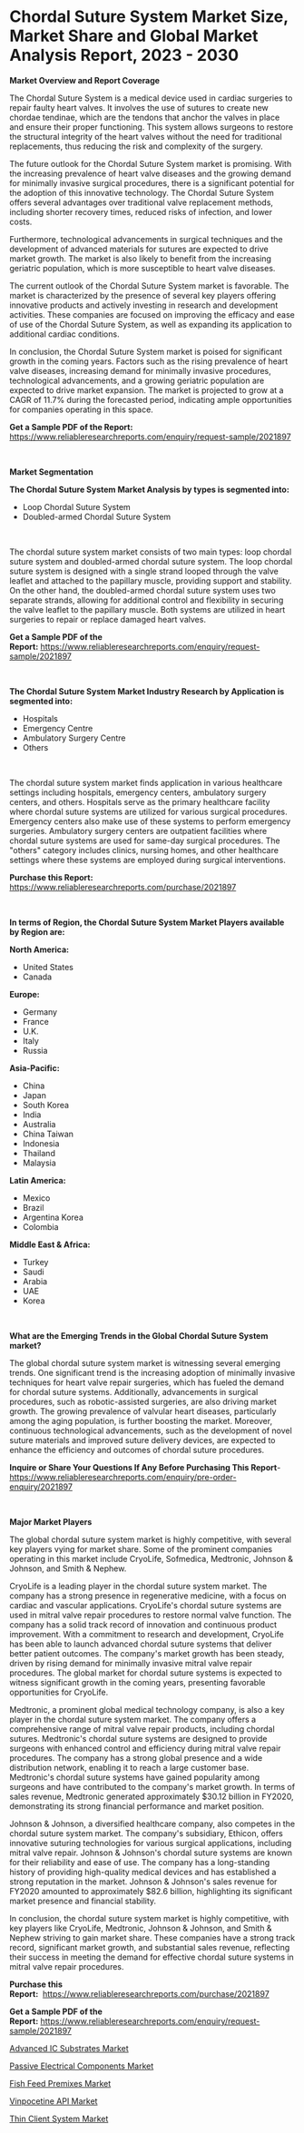 <p><h1>Chordal Suture System Market Size, Market Share and Global Market Analysis Report, 2023 - 2030</h1></p><p><strong>Market Overview and Report Coverage</strong></p>
<p><p>The Chordal Suture System is a medical device used in cardiac surgeries to repair faulty heart valves. It involves the use of sutures to create new chordae tendinae, which are the tendons that anchor the valves in place and ensure their proper functioning. This system allows surgeons to restore the structural integrity of the heart valves without the need for traditional replacements, thus reducing the risk and complexity of the surgery.</p><p>The future outlook for the Chordal Suture System market is promising. With the increasing prevalence of heart valve diseases and the growing demand for minimally invasive surgical procedures, there is a significant potential for the adoption of this innovative technology. The Chordal Suture System offers several advantages over traditional valve replacement methods, including shorter recovery times, reduced risks of infection, and lower costs.</p><p>Furthermore, technological advancements in surgical techniques and the development of advanced materials for sutures are expected to drive market growth. The market is also likely to benefit from the increasing geriatric population, which is more susceptible to heart valve diseases.</p><p>The current outlook of the Chordal Suture System market is favorable. The market is characterized by the presence of several key players offering innovative products and actively investing in research and development activities. These companies are focused on improving the efficacy and ease of use of the Chordal Suture System, as well as expanding its application to additional cardiac conditions.</p><p>In conclusion, the Chordal Suture System market is poised for significant growth in the coming years. Factors such as the rising prevalence of heart valve diseases, increasing demand for minimally invasive procedures, technological advancements, and a growing geriatric population are expected to drive market expansion. The market is projected to grow at a CAGR of 11.7% during the forecasted period, indicating ample opportunities for companies operating in this space.</p></p>
<p><strong>Get a Sample PDF of the Report:</strong> <a href="https://www.reliableresearchreports.com/enquiry/request-sample/2021897">https://www.reliableresearchreports.com/enquiry/request-sample/2021897</a></p>
<p>&nbsp;</p>
<p><strong>Market Segmentation</strong></p>
<p><strong>The Chordal Suture System Market Analysis by types is segmented into:</strong></p>
<p><ul><li>Loop Chordal Suture System</li><li>Doubled-armed Chordal Suture System</li></ul></p>
<p>&nbsp;</p>
<p><p>The chordal suture system market consists of two main types: loop chordal suture system and doubled-armed chordal suture system. The loop chordal suture system is designed with a single strand looped through the valve leaflet and attached to the papillary muscle, providing support and stability. On the other hand, the doubled-armed chordal suture system uses two separate strands, allowing for additional control and flexibility in securing the valve leaflet to the papillary muscle. Both systems are utilized in heart surgeries to repair or replace damaged heart valves.</p></p>
<p><strong>Get a Sample PDF of the Report:</strong>&nbsp;<a href="https://www.reliableresearchreports.com/enquiry/request-sample/2021897">https://www.reliableresearchreports.com/enquiry/request-sample/2021897</a></p>
<p>&nbsp;</p>
<p><strong>The Chordal Suture System Market Industry Research by Application is segmented into:</strong></p>
<p><ul><li>Hospitals</li><li>Emergency Centre</li><li>Ambulatory Surgery Centre</li><li>Others</li></ul></p>
<p>&nbsp;</p>
<p><p>The chordal suture system market finds application in various healthcare settings including hospitals, emergency centers, ambulatory surgery centers, and others. Hospitals serve as the primary healthcare facility where chordal suture systems are utilized for various surgical procedures. Emergency centers also make use of these systems to perform emergency surgeries. Ambulatory surgery centers are outpatient facilities where chordal suture systems are used for same-day surgical procedures. The "others" category includes clinics, nursing homes, and other healthcare settings where these systems are employed during surgical interventions.</p></p>
<p><strong>Purchase this Report:</strong>&nbsp; <a href="https://www.reliableresearchreports.com/purchase/2021897">https://www.reliableresearchreports.com/purchase/2021897</a></p>
<p>&nbsp;</p>
<p><strong>In terms of Region, the Chordal Suture System Market Players available by Region are:</strong></p>
<p>
    <p> <strong> North America: </strong>
        <ul>
            <li>United States</li>
            <li>Canada</li>
        </ul>
        </p> 
    <p> <strong> Europe: </strong>
        <ul>
            <li>Germany</li>
            <li>France</li>
            <li>U.K.</li>
            <li>Italy</li>
            <li>Russia</li>
        </ul>
        </p> 
    <p> <strong> Asia-Pacific: </strong>
        <ul>
            <li>China</li>
            <li>Japan</li>
            <li>South Korea</li>
            <li>India</li>
            <li>Australia</li>
            <li>China Taiwan</li>
            <li>Indonesia</li>
            <li>Thailand</li>
            <li>Malaysia</li>
        </ul>
        </p> 
    <p> <strong> Latin America: </strong>
        <ul>
            <li>Mexico</li>
            <li>Brazil</li>
            <li>Argentina Korea</li>
            <li>Colombia</li>
        </ul>
        </p> 
    <p> <strong> Middle East & Africa: </strong>
        <ul>
            <li>Turkey</li>
            <li>Saudi</li>
            <li>Arabia</li>
            <li>UAE</li>
            <li>Korea</li>
        </ul>
    </p>
    </p>
<p>&nbsp;</p>
<p><strong>What are the Emerging Trends in the Global Chordal Suture System market?</strong></p>
<p><p>The global chordal suture system market is witnessing several emerging trends. One significant trend is the increasing adoption of minimally invasive techniques for heart valve repair surgeries, which has fueled the demand for chordal suture systems. Additionally, advancements in surgical procedures, such as robotic-assisted surgeries, are also driving market growth. The growing prevalence of valvular heart diseases, particularly among the aging population, is further boosting the market. Moreover, continuous technological advancements, such as the development of novel suture materials and improved suture delivery devices, are expected to enhance the efficiency and outcomes of chordal suture procedures.</p></p>
<p><strong>Inquire or Share Your Questions If Any Before Purchasing This Report</strong>- <a href="https://www.reliableresearchreports.com/enquiry/pre-order-enquiry/2021897">https://www.reliableresearchreports.com/enquiry/pre-order-enquiry/2021897</a></p>
<p>&nbsp;</p>
<p><strong>Major Market Players</strong></p>
<p><p>The global chordal suture system market is highly competitive, with several key players vying for market share. Some of the prominent companies operating in this market include CryoLife, Sofmedica, Medtronic, Johnson & Johnson, and Smith & Nephew.</p><p>CryoLife is a leading player in the chordal suture system market. The company has a strong presence in regenerative medicine, with a focus on cardiac and vascular applications. CryoLife's chordal suture systems are used in mitral valve repair procedures to restore normal valve function. The company has a solid track record of innovation and continuous product improvement. With a commitment to research and development, CryoLife has been able to launch advanced chordal suture systems that deliver better patient outcomes. The company's market growth has been steady, driven by rising demand for minimally invasive mitral valve repair procedures. The global market for chordal suture systems is expected to witness significant growth in the coming years, presenting favorable opportunities for CryoLife.</p><p>Medtronic, a prominent global medical technology company, is also a key player in the chordal suture system market. The company offers a comprehensive range of mitral valve repair products, including chordal sutures. Medtronic's chordal suture systems are designed to provide surgeons with enhanced control and efficiency during mitral valve repair procedures. The company has a strong global presence and a wide distribution network, enabling it to reach a large customer base. Medtronic's chordal suture systems have gained popularity among surgeons and have contributed to the company's market growth. In terms of sales revenue, Medtronic generated approximately $30.12 billion in FY2020, demonstrating its strong financial performance and market position.</p><p>Johnson & Johnson, a diversified healthcare company, also competes in the chordal suture system market. The company's subsidiary, Ethicon, offers innovative suturing technologies for various surgical applications, including mitral valve repair. Johnson & Johnson's chordal suture systems are known for their reliability and ease of use. The company has a long-standing history of providing high-quality medical devices and has established a strong reputation in the market. Johnson & Johnson's sales revenue for FY2020 amounted to approximately $82.6 billion, highlighting its significant market presence and financial stability.</p><p>In conclusion, the chordal suture system market is highly competitive, with key players like CryoLife, Medtronic, Johnson & Johnson, and Smith & Nephew striving to gain market share. These companies have a strong track record, significant market growth, and substantial sales revenue, reflecting their success in meeting the demand for effective chordal suture systems in mitral valve repair procedures.</p></p>
<p><strong>Purchase this Report:</strong>&nbsp;&nbsp;<a href="https://www.reliableresearchreports.com/purchase/2021897">https://www.reliableresearchreports.com/purchase/2021897</a></p>
<p></p>
<p><strong>Get a Sample PDF of the Report:</strong>&nbsp;<a href="https://www.reliableresearchreports.com/enquiry/request-sample/2021897">https://www.reliableresearchreports.com/enquiry/request-sample/2021897</a></p>
<p><p><a href="https://github.com/marloy8/Market-Research-Report-List-1/blob/main/advanced-ic-substrates-market.md">Advanced IC Substrates Market</a></p><p><a href="https://www.linkedin.com/pulse/passive-electrical-components-market-insights-players-forecast-stb8e/">Passive Electrical Components Market</a></p><p><a href="https://github.com/mahnoor2003/Market-Research-Report-List-1/blob/main/fish-feed-premixes-market.md">Fish Feed Premixes Market</a></p><p><a href="https://medium.com/@jailynpurdy1934/vinpocetine-api-market-outlook-industry-overview-and-forecast-2023-to-2030-7dbf972b14fd">Vinpocetine API Market</a></p><p><a href="https://www.linkedin.com/pulse/thin-client-system-market-insights-players-forecast-vntef/">Thin Client System Market</a></p></p>